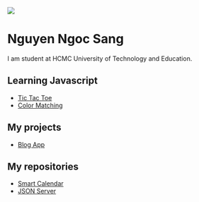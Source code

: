 ![](https://i.ibb.co/m4rkydj/1080x360.jpg)

# Nguyen Ngoc Sang

I am student at HCMC University of Technology and Education.

## Learning Javascript
  - [Tic Tac Toe](https://ngocsang1201.github.io/js-tic-tac-toe/)
  - [Color Matching](https://ngocsang1201.github.io/color-matching-game/)

## My projects
  - [Blog App](https://blog-app-nns.vercel.app)

## My repositories
  - [Smart Calendar](https://github.com/ngocsang1201/smart-calendar)
  - [JSON Server](https://github.com/ngocsang1201/json-server)

